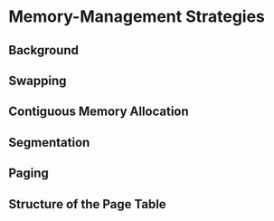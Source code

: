 # Memory-Management Strategies
## Background
## Swapping
## Contiguous Memory Allocation
## Segmentation
## Paging
## Structure of the Page Table
